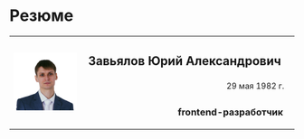 
# Резюме

<table width="100%">
  <col width="25%">
  <col width="75%">
  <tr>
    <td rowspan="3" width="25%">
      <img src="assets/me320-whitebg.png" alt="Photo" width="150">
    </td>
    <td align="right">
      <h2>Завьялов Юрий Александрович&nbsp;&nbsp;&nbsp;</h2>
    </td>
  </tr>
  <tr>
    <td align="right">
      29 мая 1982 г.&nbsp;&nbsp;&nbsp;
    </td>
  </tr>
  <tr>
    <td align="right">
      <h3>frontend-разработчик&nbsp;&nbsp;&nbsp;</h3>
    </td>
  </tr>
</table>

